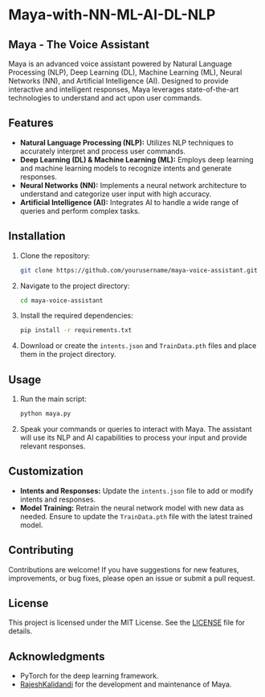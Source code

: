 # Maya-with-NN-ML-AI-DL-NLP

## Maya - The Voice Assistant

Maya is an advanced voice assistant powered by Natural Language Processing (NLP), Deep Learning (DL), Machine Learning (ML), Neural Networks (NN), and Artificial Intelligence (AI). Designed to provide interactive and intelligent responses, Maya leverages state-of-the-art technologies to understand and act upon user commands.

## Features

- **Natural Language Processing (NLP):** Utilizes NLP techniques to accurately interpret and process user commands.
- **Deep Learning (DL) & Machine Learning (ML):** Employs deep learning and machine learning models to recognize intents and generate responses.
- **Neural Networks (NN):** Implements a neural network architecture to understand and categorize user input with high accuracy.
- **Artificial Intelligence (AI):** Integrates AI to handle a wide range of queries and perform complex tasks.

## Installation

1. Clone the repository:

   ```bash
   git clone https://github.com/yourusername/maya-voice-assistant.git
   ```

2. Navigate to the project directory:

   ```bash
   cd maya-voice-assistant
   ```

3. Install the required dependencies:

   ```bash
   pip install -r requirements.txt
   ```

4. Download or create the `intents.json` and `TrainData.pth` files and place them in the project directory.

## Usage

1. Run the main script:

   ```bash
   python maya.py
   ```

2. Speak your commands or queries to interact with Maya. The assistant will use its NLP and AI capabilities to process your input and provide relevant responses.

## Customization

- **Intents and Responses:** Update the `intents.json` file to add or modify intents and responses.
- **Model Training:** Retrain the neural network model with new data as needed. Ensure to update the `TrainData.pth` file with the latest trained model.

## Contributing

Contributions are welcome! If you have suggestions for new features, improvements, or bug fixes, please open an issue or submit a pull request.

## License

This project is licensed under the MIT License. See the [LICENSE](LICENSE) file for details.

## Acknowledgments

- PyTorch for the deep learning framework.
- [RajeshKalidandi](https://github.com/RajeshKalidandi) for the development and maintenance of Maya.
